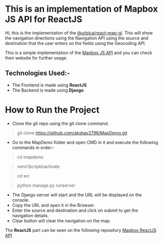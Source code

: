 # This is an implementation of Mapbox JS API for ReactJS

Hi, this is the implementation of the [@urbica/react-map-gl](https://github.com/urbica/react-map-gl).
This will show the navigation directions using the Navigation API using the source and destination that the user enters on the fields using the Geocoding API.

This is a simple implementation of the [Mapbox JS API](https://www.mapbox.com/) and you can check their website for further usage.

## Technologies Used:-
- The Frontend is made using **ReactJS**
- The Backend is made using **Django**

# How to Run the Project

- Clone the git repo using the git clone command.
> git clone https://github.com/akshay2796/MapDemo.git
- Go to the MapDemo folder and open CMD in it and execute the following commands in order:-
> cd mapdemo

> venv\Scripts\activate

> cd src

> python manage.py runserver

- The Django server will start and the URL will be displayed on the console.
- Copy the URL and open it in the Browser.
- Enter the source and destination and click on submit to get the navigation details.
- Clear button will clear the navigation on the map.

The **ReactJS** part can be seen on the following repository [Mapbox ReactJS API](https://github.com/akshay2796/Mapbox-ReactJS-API)
